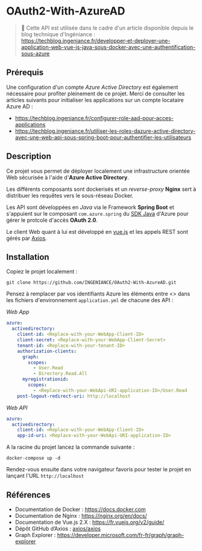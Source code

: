 # OAuth2-With-AzureAD

> 📃 Cette API est utilisée dans le cadre d'un article disponible depuis le blog technique d'Ingéniance :
> https://techblog.ingeniance.fr/developper-et-deployer-une-application-web-vue-js-java-sous-docker-avec-une-authentification-sous-azure

## Prérequis

Une configuration d'un compte *Azure Active Directory* est également nécessaire pour profiter pleinement de ce projet. Merci de consulter les articles suivants pour initialiser les applications sur un compte locataire Azure AD :
* https://techblog.ingeniance.fr/configurer-role-aad-pour-acces-applications
* https://techblog.ingeniance.fr/utiliser-les-roles-dazure-active-directory-avec-une-web-api-sous-spring-boot-pour-authentifier-les-utilisateurs

## Description

Ce projet vous permet de déployer localement une infrastructure orientée Web sécurisée à l'aide d'**Azure Active Directory**.

Les différents composants sont dockerisés et un *reverse-proxy* **Nginx** sert à distribuer les requêtes vers le sous-réseau Docker.

Les API sont développées en *Java* via le Framework **Spring Boot** et s'appuient sur le composant `com.azure.spring` du [SDK Java](https://github.com/Azure/azure-sdk-for-java) d'Azure pour gérer le protcole d'accès **OAuth 2.0**.

Le client Web quant à lui est développé en [vue.js](https://vuejs.org/) et les appels REST sont gérés par [Axios](https://github.com/axios/axios).

## Installation

Copiez le projet localement :
```shell
git clone https://github.com/INGENIANCE/OAuth2-With-AzureAD.git
```
Pensez à remplacer par vos identifiants Azure les éléments entre <> dans les fichiers d'environnement `application.yml` de chacune des API :

*Web App*
```yaml
azure:
  activedirectory:
    client-id: <Replace-with-your-WebApp-Client-ID>
    client-secret: <Replace-with-your-WebApp-Client-Secret>
    tenant-id: <Replace-with-your-tenant-ID>
    authorization-clients:
      graph:
        scopes:
          - User.Read
          - Directory.Read.All
      myregistrationid:
        scopes:
          - <Replace-with-your-WebApi-URI-application-ID>/User.Read
    post-logout-redirect-uri: http://localhost
```
*Web API*
```yaml
azure:
  activedirectory:
    client-id: <Replace-with-your-WebApp-Client-ID>
    app-id-uri: <Replace-with-your-WebApi-URI-application-ID>
```
A la racine du projet lancez la commande suivante :
```shell
docker-compose up -d
```
Rendez-vous ensuite dans votre navigateur favoris pour tester le projet en lançant l'URL `http://localhost`

## Références

* Documentation de Docker : https://docs.docker.com
* Documentation de Nginx : https://nginx.org/en/docs/
* Documentation de Vue.js 2.X : https://fr.vuejs.org/v2/guide/
* Dépôt GitHub d’Axios : [axios/axios ](https://github.com/axios/axios)
* Graph Explorer : https://developer.microsoft.com/fr-fr/graph/graph-explorer
